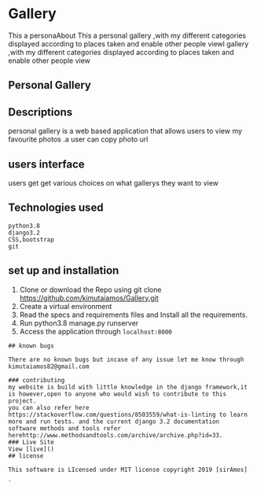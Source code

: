 # Gallery
This a personaAbout This a personal gallery ,with my different categories displayed according to places taken and enable other people viewl gallery ,with my different categories displayed according to places taken and enable other people view
## Personal Gallery

## Descriptions

personal gallery is a web based application that allows users to view my favourite photos .a user can copy photo url
## users interface
users get get various choices on what gallerys they want to view
## Technologies used

```
python3.8
django3.2
CSS,bootstrap
git
```
## set up and installation

1. Clone or download the Repo using git clone https://github.com/kimutaiamos/Gallery.git
2. Create a virtual environment
3. Read the specs and requirements files and Install all the requirements.  
5. Run python3.8 manage.py runserver
6. Access the application through `localhost:8000`
```
## known bugs

There are no known bugs but incase of any issue let me know through kimutaiamos82@gmail.com

### contributing
my website is build with little knowledge in the django framework,it is however,open to anyone who would wish to contribute to this project.
you can also refer here https://stackoverflow.com/questions/8503559/what-is-linting to learn more and run tests. and the current django 3.2 documentation
software methods and tools refer herehttp://www.methodsandtools.com/archive/archive.php?id=33.
### Live Site
View [live]()
## license

This software is LIcensed under MIT license copyright 2019 [sirAmos]

`


